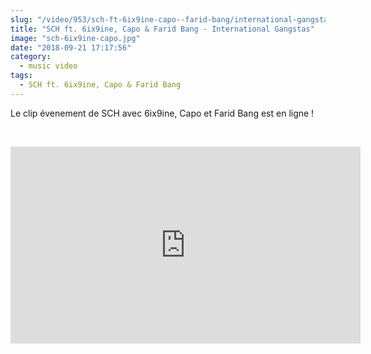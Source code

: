 ```yaml
--- 
slug: "/video/953/sch-ft-6ix9ine-capo--farid-bang/international-gangstas"
title: "SCH ft. 6ix9ine, Capo & Farid Bang - International Gangstas"
image: "sch-6ix9ine-capo.jpg"
date: "2018-09-21 17:17:56"
category:
  - music video
tags:
  - SCH ft. 6ix9ine, Capo & Farid Bang
---
```

<p>Le clip évenement de SCH avec 6ix9ine, Capo et Farid Bang est en ligne !</p><br/><p><iframe width="560" height="315" src="https://www.youtube.com/embed/M2Z5ihkfmbo" frameborder="0" allow="autoplay; encrypted-media" allowfullscreen></iframe></p>